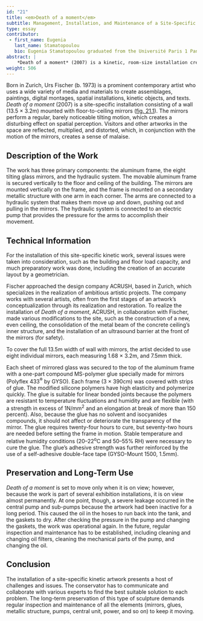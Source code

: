 ```yaml
---
id: "21"
title: <em>Death of a moment</em>
subtitle: Management, Installation, and Maintenance of a Site-Specific Kinetic Sculpture
type: essay
contributor:
 - first_name: Eugenia
   last_name: Stamatopoulou
   bio: Eugenia Stamatopoulou graduated from the Université Paris 1 Panthéon-Sorbonne with an MA in art history and an MSc in conservation, both focused on contemporary art. She acquired an MPhil in monuments conservation at the National Technical University of Athens, Architecture Department, where she is also a PhD candidate. She has been a conservator and collections manager for museums and galleries in France and Canada. For several years, she has been in charge of the management, installation, and conservation of the Dakis Joannou Collection, Athens.
abstract: |
    *Death of a moment* (2007) is a kinetic, room-size installation created by the Swiss Neo-Dada artist Urs Fischer (b. 1973). The installation’s floor-to-ceiling mounted mirrors are set in motion by a hydraulic system, making the space appear to distort and fluctuate. Acquired by the Dakis Joannou Collection in 2007, it was installed as a permanent artwork at the DESTE Foundation in Athens, Greece. This project presented numerous challenges related to the artwork’s production and long-term presentation, including site obstruction, the availability of components, coordination with various specialists, and spatial planning. This paper discusses the solutions adopted by the Dakis Joannou Collection to install and maintain *Death of a moment*, and to plan for its long-term preservation.
weight: 506
---
```


Born in Zurich, Urs Fischer (b. 1973) is a prominent contemporary artist who uses a wide variety of media and materials to create assemblages, paintings, digital montages, spatial installations, kinetic objects, and texts. *Death of a moment* (2007) is a site-specific installation consisting of a wall (13.5 × 3.2m) mounted with floor-to-ceiling mirrors ([fig. 21.1](#21.1)). The mirrors perform a regular, barely noticeable tilting motion, which creates a disturbing effect on spatial perception. Visitors and other artworks in the space are reflected, multiplied, and distorted, which, in conjunction with the motion of the mirrors, creates a sense of malaise.

## Description of the Work

The work has three primary components: the aluminum frame, the eight tilting glass mirrors, and the hydraulic system. The movable aluminum frame is secured vertically to the floor and ceiling of the building. The mirrors are mounted vertically on the frame, and the frame is mounted on a secondary metallic structure with one arm in each corner. The arms are connected to a hydraulic system that makes them move up and down, pushing out and pulling in the mirrors. The hydraulic system is connected to an electric pump that provides the pressure for the arms to accomplish their movement.

## Technical Information

For the installation of this site-specific kinetic work, several issues were taken into consideration, such as the building and floor load capacity, and much preparatory work was done, including the creation of an accurate layout by a geometrician.

Fischer approached the design company ACRUSH, based in Zurich, which specializes in the realization of ambitious artistic projects. The company works with several artists, often from the first stages of an artwork’s conceptualization through its realization and restoration. To realize the installation of *Death of a moment*, ACRUSH, in collaboration with Fischer, made various modifications to the site, such as the construction of a new, even ceiling, the consolidation of the metal beam of the concrete ceiling’s inner structure, and the installation of an ultrasound barrier at the front of the mirrors (for safety).

To cover the full 13.5m width of wall with mirrors, the artist decided to use eight individual mirrors, each measuring 1.68 × 3.2m, and 7.5mm thick.

Each sheet of mirrored glass was secured to the top of the aluminum frame with a one-part compound MS-polymer glue specially made for mirrors (Polyflex 433<sup>®</sup> by GYSO). Each frame (3 × 390cm) was covered with strips of glue. The modified silicone polymers have high elasticity and polymerize quickly. The glue is suitable for linear bonded joints because the polymers are resistant to temperature fluctuations and humidity and are flexible (with a strength in excess of 1N/mm<sup>2</sup> and an elongation at break of more than 150 percent). Also, because the glue has no solvent and isocyanides compounds, it should not affect or deteriorate the transparency of the mirror. The glue requires twenty-four hours to cure, but seventy-two hours are needed before setting the frame in motion. Stable temperature and relative humidity conditions (20–22<sup>o</sup>C and 50–55% RH) were necessary to cure the glue. The glue’s adhesive strength was further reinforced by the use of a self-adhesive double-face tape (GYSO-Mount 1500, 1.5mm).

## Preservation and Long-Term Use

*Death of a moment* is set to move only when it is on view; however, because the work is part of several exhibition installations, it is on view almost permanently. At one point, though, a severe leakage occurred in the central pump and sub-pumps because the artwork had been inactive for a long period. This caused the oil in the hoses to run back into the tank, and the gaskets to dry. After checking the pressure in the pump and changing the gaskets, the work was operational again. In the future, regular inspection and maintenance has to be established, including cleaning and changing oil filters, cleaning the mechanical parts of the pump, and changing the oil.

## Conclusion

The installation of a site-specific kinetic artwork presents a host of challenges and issues. The conservator has to communicate and collaborate with various experts to find the best suitable solution to each problem. The long-term preservation of this type of sculpture demands regular inspection and maintenance of all the elements (mirrors, glues, metallic structure, pumps, central unit, power, and so on) to keep it moving.
